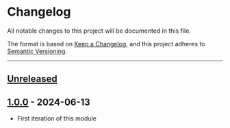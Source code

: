 # Changelog

All notable changes to this project will be documented in this file.

The format is based on [Keep a Changelog](https://keepachangelog.com/en/1.0.0/),
and this project adheres to [Semantic Versioning](https://semver.org/spec/v2.0.0.html).

* * *

## [Unreleased]

## [1.0.0] - 2024-06-13

- First iteration of this module

[Unreleased]: https://github.com/ortus-boxlang/bx-postgresql/compare/v1.0.0...HEAD

[1.0.0]: https://github.com/ortus-boxlang/bx-postgresql/compare/03e1e2f61b5cf74eabab228802d8f214835b5ca1...v1.0.0
